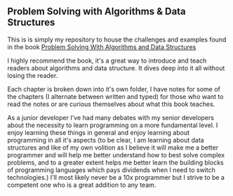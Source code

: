## Problem Solving with Algorithms & Data Structures

This is is simply my repository to house the challenges and examples found in the book [Problem Solving With Algorithms and Data Structures](https://www.amazon.com/Problem-Solving-Algorithms-Structures-Python/dp/1590282574)

I highly recommend the book, it's a great way to introduce and teach readers about algorithms and data structure. It dives deep into it all without losing the reader.

Each chapter is broken down into it's own folder, I have notes for some of the chapters (I alternate between written and typed) for those who want to read the notes or are curious themselves about what this book teaches.

As a junior developer I've had many debates with my senior developers about the necessity to learn programming on a more fundamental level. I enjoy learning these things in general and enjoy learning about programming in all it's aspects (to be clear, I am learning about data structures and like of my own volition as I believe it will make me a better programmer and will help me better understand how to best solve complex problems, and to a greater extent helps me better learn the building blocks of programming languages which pays dividends when I need to switch technologies.) I'll most likely never be a 10x programmer but I strive to be a competent one who is a great addition to any team.